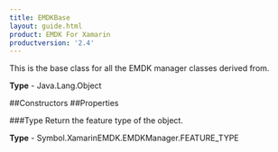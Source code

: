 ```yaml
---
title: EMDKBase
layout: guide.html 
product: EMDK For Xamarin 
productversion: '2.4' 
---
```

This is the base class for all the EMDK manager classes derived from.

**Type** - Java.Lang.Object

##Constructors
##Properties

###Type
Return the feature type of the object.

**Type** - Symbol.XamarinEMDK.EMDKManager.FEATURE_TYPE


